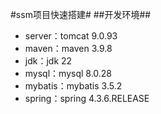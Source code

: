 #ssm项目快速搭建#
##开发环境##
* server：tomcat 9.0.93
* maven：maven 3.9.8
* jdk：jdk 22
* mysql：mysql 8.0.28
* mybatis：mybatis 3.5.2
* spring：spring 4.3.6.RELEASE
